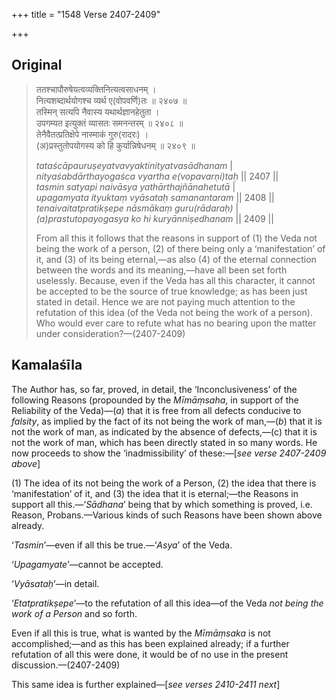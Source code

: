 +++
title = "1548 Verse 2407-2409"

+++
## Original 
>
> ततश्चापौरुषेयत्वव्यक्तिनित्यत्वसाधनम् ।  
> नित्यशब्दार्थयोगश्च व्यर्थ ए(वोपवर्णि)तः ॥ २४०७ ॥  
> तस्मिन् सत्यपि नैवास्य यथार्थज्ञानहेतुता ।  
> उपगम्यत इत्युक्तं व्यासतः समनन्तरम् ॥ २४०८ ॥  
> तेनैवैतत्प्रतिक्षेपे नास्माकं गुरु(रादरः) ।  
> (अ)प्रस्तुतोपयोगस्य को हि कुर्यान्निषेधनम् ॥ २४०९ ॥ 
>
> *tataścāpauruṣeyatvavyaktinityatvasādhanam* \|  
> *nityaśabdārthayogaśca vyartha e(vopavarṇi)taḥ* \|\| 2407 \|\|  
> *tasmin satyapi naivāsya yathārthajñānahetutā* \|  
> *upagamyata ityuktaṃ vyāsataḥ samanantaram* \|\| 2408 \|\|  
> *tenaivaitatpratikṣepe nāsmākaṃ guru(rādaraḥ)* \|  
> *(a)prastutopayogasya ko hi kuryānniṣedhanam* \|\| 2409 \|\| 
>
> From all this it follows that the reasons in support of (1) the Veda not being the work of a person, (2) of there being only a ‘manifestation’ of it, and (3) of its being eternal,—as also (4) of the eternal connection between the words and its meaning,—have all been set forth uselessly. Because, even if the Veda has all this character, it cannot be accepted to be the source of true knowledge; as has been just stated in detail. Hence we are not paying much attention to the refutation of this idea (of the Veda not being the work of a person). Who would ever care to refute what has no bearing upon the matter under consideration?—(2407-2409)



## Kamalaśīla

The Author has, so far, proved, in detail, the ‘Inconclusiveness’ of the following Reasons (propounded by the *Mīmāṃsaha*, in support of the Reliability of the Veda)—(*a*) that it is free from all defects conducive to *falsity*, as implied by the fact of its not being the work of man,—(*b*) that it is not the work of man, as indicated by the absence of defects,—(c) that it is not the work of man, which has been directly stated in so many words. He now proceeds to show the ‘inadmissibility’ of these:—[*see verse 2407-2409 above*]

\(1\) The idea of its not being the work of a Person, (2) the idea that there is ‘manifestation’ of it, and (3) the idea that it is eternal;—the Reasons in support all this.—‘*Sādhana*’ being that by which something is proved, i.e. Reason, Probans.—Various kinds of such Reasons have been shown above already.

‘*Tasmin*’—even if all this be true.—‘*Asya*’ of the Veda.

‘*Upagamyate*’—cannot be accepted.

‘*Vyāsataḥ*’—in detail.

‘*Etatpratikṣepe*’—to the refutation of all this idea—of the Veda *not being the work of a Person* and so forth.

Even if all this is true, what is wanted by the *Mīmāṃsaka* is not accomplished;—and as this has been explained already; if a further refutation of all this were done, it would be of no use in the present discussion.—(2407-2409)

This same idea is further explained—[*see verses 2410-2411 next*]


